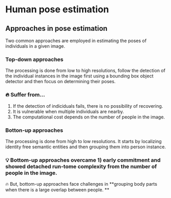 # Human pose estimation  
## Approaches in pose estimation  
Two common approaches are employed in estimating the poses of individuals in a given image.  

### Top-down approaches  
The processing is done from low to high resolutions, follow the detection of the individual instances in the image first using a bounding box object detector and then focus on determining their poses.  

### 🔥 Suffer from...  
1) If the detection of indiciduals fails, there is no possibility of recovering.
2) It is vulnerable when multiple individuals are nearby.
3) The computational cost depends on the number of people in the image.


### Botton-up approaches  
The processing is done from high to low resolutions. It starts by localizing identity free semantic entities and then grouping them into person instance.  

### 💡 Bottom-up approaches overcame 1) early commitment and showed detached run-tome complexity from the number of people in the image.  
🔥 But, bottom-up approaches face challenges in **grouping body parts when there is a large overlap between people. **

